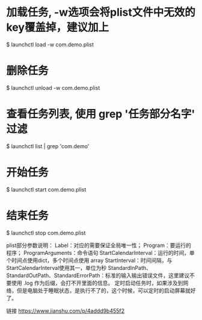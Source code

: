 # 加载任务, -w选项会将plist文件中无效的key覆盖掉，建议加上
$ launchctl load -w com.demo.plist

# 删除任务
$ launchctl unload -w com.demo.plist

# 查看任务列表, 使用 grep '任务部分名字' 过滤
$ launchctl list | grep 'com.demo'

# 开始任务
$ launchctl start  com.demo.plist

# 结束任务
$ launchctl stop   com.demo.plist


plist部分参数说明：
Label：对应的需要保证全局唯一性；
Program：要运行的程序；
ProgramArguments：命令语句
StartCalendarInterval：运行的时间，单个时间点使用dict，多个时间点使用 array <dict>
StartInterval：时间间隔，与StartCalendarInterval使用其一，单位为秒
StandardInPath、StandardOutPath、StandardErrorPath：标准的输入输出错误文件，这里建议不要使用 .log 作为后缀，会打不开里面的信息。
定时启动任务时，如果涉及到网络，但是电脑处于睡眠状态，是执行不了的，这个时候，可以定时的启动屏幕就好了。



链接 https://www.jianshu.com/p/4addd9b455f2
